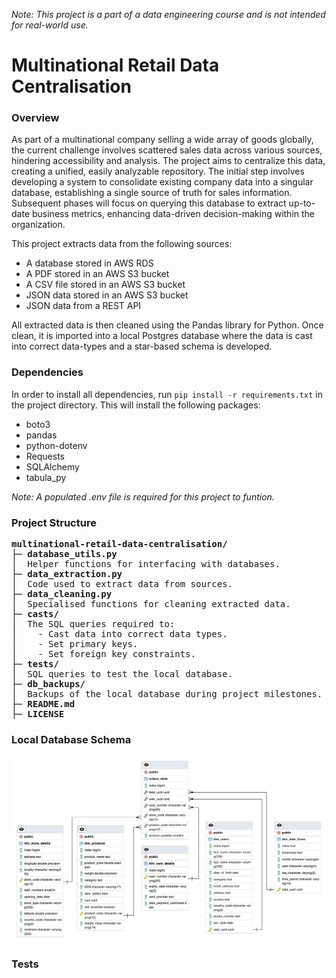 *Note: This project is a part of a data engineering course and is not intended for real-world use.*

# Multinational Retail Data Centralisation

### Overview

As part of a multinational company selling a wide array of goods globally, the current challenge involves scattered sales data across various sources, hindering accessibility and analysis. The project aims to centralize this data, creating a unified, easily analyzable repository. The initial step involves developing a system to consolidate existing company data into a singular database, establishing a single source of truth for sales information. Subsequent phases will focus on querying this database to extract up-to-date business metrics, enhancing data-driven decision-making within the organization.

This project extracts data from the following sources:
- A database stored in AWS RDS
- A PDF stored in an AWS S3 bucket
- A CSV file stored in an AWS S3 bucket
- JSON data stored in an AWS S3 bucket
- JSON data from a REST API

All extracted data is then cleaned using the Pandas library for Python. Once clean, it is imported into a local Postgres database where the data is cast into correct data-types and a star-based schema is developed.

### Dependencies

In order to install all dependencies, run `pip install -r requirements.txt` in the project directory. This will install the following packages:

- boto3
- pandas
- python-dotenv
- Requests
- SQLAlchemy
- tabula_py

*Note: A populated .env file is required for this project to funtion.*

### Project Structure

<pre>
<b>multinational-retail-data-centralisation/</b>
├─ <b>database_utils.py</b>
│  Helper functions for interfacing with databases.
├─ <b>data_extraction.py</b>
│  Code used to extract data from sources.
├─ <b>data_cleaning.py</b>
│  Specialised functions for cleaning extracted data.
├─ <b>casts/</b>
│  The SQL queries required to:
│    - Cast data into correct data types.
│    - Set primary keys.
│    - Set foreign key constraints.
├─ <b>tests/</b>
│  SQL queries to test the local database.
├─ <b>db_backups/</b>
│  Backups of the local database during project milestones.
├─ <b>README.md</b>
├─ <b>LICENSE</b>
</pre>

### Local Database Schema

<div align="center">
  <img src="erd.png" width="1000"/>
</div>

### Tests

